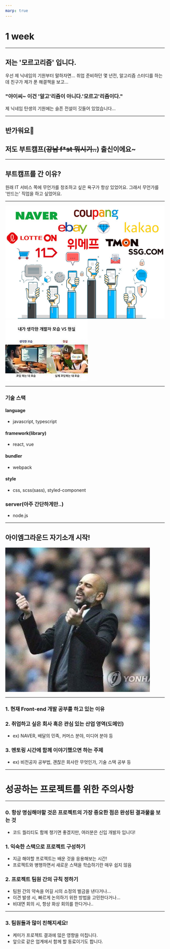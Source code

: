 ```yaml
---
marp: true
---
```


# 1 week

---

## 저는 '모르고리즘' 입니다.

우선 제 닉네임의 기원부터 말하자면...
취업 준비하던 몇 년전, 알고리즘 스터디를 하는데
친구가 제가 푼 해결책을 보고...

### "야이씨~ 이건 '알고'리즘이 아니다.'모르고'리즘이다."

제 닉네임 탄생의 기원에는 슬픈 전설이 깃들어 있었습니다...

---

## 반가워요👋

## 저도 부트캠프(~~강남 f*st 뭐시기..~~) 출신이에요~

---
## 부트캠프를 간 이유?
원래 IT 서비스 쪽에 
무언가를 창조하고 싶은 욕구가 항상 있었어요.
그래서 무언가를 '만드는' 직업을 하고 싶었어요.


---
![bg w:80%](../../../../attachments/2023-01-04-19-02-27.png)
![bg w:90%](../../../../attachments/2023-01-04-18-35-40.png)

---
### 기술 스택
#### language
- javascript, typescript
#### framework(library)
- react, vue
#### bundler
- webpack
#### style
- css, scss(sass), styled-component

### server(아주 간단하게만..)
- node.js
---

## 아이엠그라운드 자기소개 시작!

![bg right](../../../../attachments/2023-01-04-18-16-30.png)

---

### 1. 현재 Front-end 개발 공부를 하고 있는 이유

### 2. 취업하고 싶은 회사 혹은 관심 있는 산업 영역(도메인)

- ex) NAVER, 배달의 민족, 커머스 분야, 미디어 분야 등

### 3. 멘토링 시간에 함께 이야기했으면 하는 주제

- ex) 비전공자 공부법, 괜찮은 회사란 무엇인가, 기술 스택 공부 등

---
# 성공하는 프로젝트를 위한 주의사항
---
### 0. 항상 명심해야할 것은 프로젝트의 가장 중요한 점은 완성된 결과물을 보는 것
- 코드 퀄리티도 함께 챙기면 좋겠지만, 여러분은 신입 개발자 입니다!
### 1. 익숙한 스택으로 프로젝트 구성하기
- 지금 해야할 프로젝트는 배운 것을 응용해보는 시간!
- 프로젝트와 병행하면서 새로운 스택을 학습하기란 매우 쉽지 않음

### 2. 프로젝트 팀원 간의 규칙 정하기
- 팀원 간의 약속을 어길 시의 소정의 벌금을 낸다거나...
- 이견 발생 시, 빠르게 논의하기 위한 방법을 고민한다거나...
- 비대면 회의 시, 항상 화상 회의를 한다거나..


___

### 3. 팀원들과 많이 친해지세요!
- 케미가 프로젝트 결과에 많은 영향을 미칩니다.
- 앞으로 같은 업계에서 함께 할 동료이기도 합니다.

